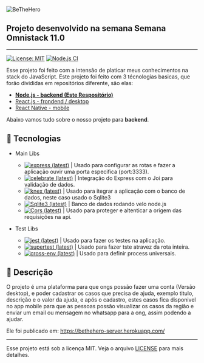   ![BeTheHero][logo-image]

  ## Projeto desenvolvido na semana Semana Omnistack 11.0 
  ---
  [![License: MIT][license-image]][license-link] [![Node.js CI](https://github.com/marconwillian/BeTheHero_backend/workflows/Node.js%20CI/badge.svg)](https://github.com/marconwillian/BeTheHero_backend/actions?query=workflow%3A%22Node.js+CI%22)

  Esse projeto foi feito com a intensão de platicar meus conhecimentos na stack do JavaScript.
  Este projeto foi feito com 3 técnologias basicas, que forão divididas em repositórios diferente, são elas:
  - [**Node.js - backend (Este Respositório)**](#rocket-tecnologias)
  - [React.js - frondend / desktop][repo-frontend]
  - [React Native - mobile][repo-mobile]

  Abaixo vamos tudo sobre o nosso projeto para **backend**.

  ## :rocket: Tecnologias

  - Main Libs
    - [![express (latest)](https://img.shields.io/npm/v/express/latest?label=Express&style=flat-square)][npm-express] | Usado para configurar as rotas e fazer a aplicação ouvir uma porta especifica (port:3333).
    - [![celebrate (latest)](https://img.shields.io/npm/v/celebrate/latest?label=Celebrate&style=flat-square)][npm-celebrate] | Integração do Express com o Joi para validação de dados.
    - [![knex (latest)](https://img.shields.io/npm/v/knex/latest?label=knex.js&style=flat-square)][npm-knex] | Usado para itegrar a aplicação com o banco de dados, neste caso usado o Sqlite3
    - [![Sqlite3 (latest)](https://img.shields.io/npm/v/sqlite3/latest?label=Sqlite3&style=flat-square)][npm-sqlite] | Banco de dados rodando velo node.js
    - [![Cors (latest)](https://img.shields.io/npm/v/cors/latest?label=Cors&style=flat-square)][npm-cors] | Usado para proteger e altenticar a origem das requisições na api.

  - Test Libs
    - [![jest (latest)](https://img.shields.io/npm/v/jest/latest?label=Jest&style=flat-square)][npm-jest] | Usado para fazer os testes na aplicação.
    - [![supertest (latest)](https://img.shields.io/npm/v/supertest/latest?label=SuperTest&style=flat-square)][npm-supertest] | Usado para fazer tste atravez da rota inteira.
    - [![cross-env (latest)](https://img.shields.io/npm/v/cross-env/latest?label=Cross+Env&style=flat-square)][npm-cross-env] | Usado para definir process universais.


  ## :minidisc: Descrição
  O projeto é uma plataforma para que ongs possão fazer uma conta (Versão desktop), e poder cadastrar os casos que precisa de ajuda, exemplo titulo, descrição e o valor da ajuda, e após o cadastro, estes casos fica disponivel no app mobile para que as pessoas possão visualizar os casos da região e enviar um email ou mensagem no whatsapp para a ong, assim podendo a ajudar.

  Ele foi publicado em: https://bethehero-server.herokuapp.com/
  ****
  Esse projeto está sob a licença MIT. Veja o arquivo [LICENSE](https://github.com/marconwillian/BeTheHero_backend/blob/master/LICENSE) para mais detalhes.


  <!-- Markdown link & img dfn's -->
  [logo-image]: https://i.imgur.com/ftyy51h.png
  [license-image]: https://img.shields.io/badge/License-MIT-yellow.svg
  [license-link]: https://opensource.org/licenses/MIT
  [repo-frontend]: https://github.com/marconwillian/BeTheHero_frontend
  [repo-mobile]: https://github.com/marconwillian/BeTheHero_mobile
  [npm-express]: https://www.npmjs.com/package/express
  [npm-celebrate]: https://www.npmjs.com/package/celebrate
  [npm-knex]: https://www.npmjs.com/package/knex
  [npm-sqlite]: https://www.npmjs.com/package/sqlite3
  [npm-cors]: https://www.npmjs.com/package/cors
  [npm-jest]: https://www.npmjs.com/package/jest
  [npm-supertest]: https://www.npmjs.com/package/supertest
  [npm-cross-env]: https://www.npmjs.com/package/cross-env
